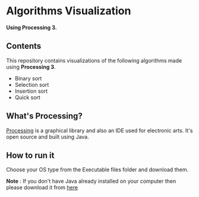 # Algorithms Visualization

**Using Processing 3.**

## Contents

This repository contains visualizations of the following algorithms made using **Processing 3**.
  * Binary sort
  * Selection sort
  * Insertion sort
  * Quick sort

## What's Processing?

[Processing](https://processing.org/) is a graphical library and also an IDE used for electronic arts.
It's open source and built using Java.

## How to run it

Choose your OS type from the Executable files folder and download them.

**Note** : If you don't have Java already installed on your computer then please download it from [here](https://www.java.com/en/download/)
